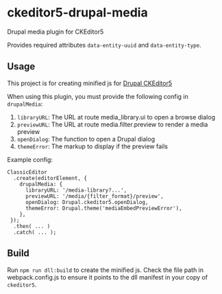 # ckeditor5-drupal-media
Drupal media plugin for CKEditor5

Provides required attributes `data-entity-uuid` and `data-entity-type`.

## Usage

This project is for creating minified js for [Drupal CKEditor5](http://drupal.org/project/ckeditor5)

When using this plugin, you must provide the following config in `drupalMedia`:

1. `libraryURL`: The URL at route media_library.ui to open a browse dialog
2. `previewURL`: The URL at route media.filter.preview to render a media preview
3. `openDialog`: The function to open a Drupal dialog
4. `themeError`: The markup to display if the preview fails

Example config:

```
ClassicEditor
  .create(editorElement, {
    drupalMedia: {
      libraryURL: '/media-library?...',
      previewURL: '/media/{filter_format}/preview',
      openDialog: Drupal.ckeditor5.openDialog,
      themeError: Drupal.theme('mediaEmbedPreviewError'),
    },
 });
  .then( ... )
  .catch( ... );
```

## Build

Run `npm run dll:build` to create the minified js.
Check the file path in webpack.config.js to ensure it points to the dll manifest in your copy of `ckeditor5`.
